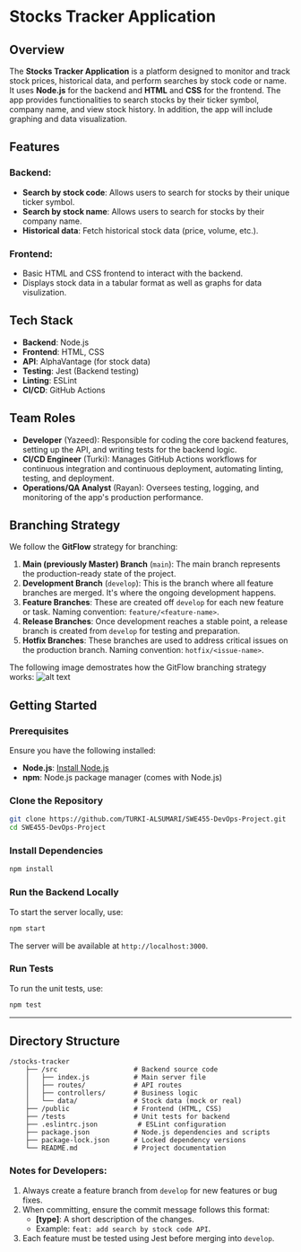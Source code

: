 
# Stocks Tracker Application

## Overview

The **Stocks Tracker Application** is a platform designed to monitor and track stock prices, historical data, and perform searches by stock code or name. It uses **Node.js** for the backend and **HTML** and **CSS** for the frontend. The app provides functionalities to search stocks by their ticker symbol, company name, and view stock history. In addition, the app will include graphing and data visualization.


## Features

### Backend:
- **Search by stock code**: Allows users to search for stocks by their unique ticker symbol.
- **Search by stock name**: Allows users to search for stocks by their company name.
- **Historical data**: Fetch historical stock data (price, volume, etc.).

### Frontend:
- Basic HTML and CSS frontend to interact with the backend.
- Displays stock data in a tabular format as well as graphs for data visulization.


## Tech Stack

- **Backend**: Node.js
- **Frontend**: HTML, CSS
- **API**: AlphaVantage (for stock data)
- **Testing**: Jest (Backend testing)
- **Linting**: ESLint
- **CI/CD**: GitHub Actions


## Team Roles

- **Developer** (Yazeed): Responsible for coding the core backend features, setting up the API, and writing tests for the backend logic.
- **CI/CD Engineer** (Turki): Manages GitHub Actions workflows for continuous integration and continuous deployment, automating linting, testing, and deployment.
- **Operations/QA Analyst** (Rayan): Oversees testing, logging, and monitoring of the app's production performance.


## Branching Strategy

We follow the **GitFlow** strategy for branching:

1. **Main (previously Master) Branch** (`main`): The main branch represents the production-ready state of the project.
2. **Development Branch** (`develop`): This is the branch where all feature branches are merged. It's where the ongoing development happens.
3. **Feature Branches**: These are created off `develop` for each new feature or task. Naming convention: `feature/<feature-name>`.
4. **Release Branches**: Once development reaches a stable point, a release branch is created from `develop` for testing and preparation.
5. **Hotfix Branches**: These branches are used to address critical issues on the production branch. Naming convention: `hotfix/<issue-name>`.

The following image demostrates how the GitFlow branching strategy works:
![alt text](https://media.geeksforgeeks.org/wp-content/uploads/20240226111013/image-258.webp)


## Getting Started

### Prerequisites

Ensure you have the following installed:
- **Node.js**: [Install Node.js](https://nodejs.org/)
- **npm**: Node.js package manager (comes with Node.js)

### Clone the Repository

```bash
git clone https://github.com/TURKI-ALSUMARI/SWE455-DevOps-Project.git
cd SWE455-DevOps-Project
```

### Install Dependencies

```bash
npm install
```

### Run the Backend Locally

To start the server locally, use:

```bash
npm start
```

The server will be available at `http://localhost:3000`.

### Run Tests

To run the unit tests, use:

```bash
npm test
```

---

## Directory Structure

```
/stocks-tracker
    ├── /src                   # Backend source code
    │   ├── index.js           # Main server file
    │   ├── routes/            # API routes
    │   ├── controllers/       # Business logic
    │   └── data/              # Stock data (mock or real)
    ├── /public                # Frontend (HTML, CSS)
    ├── /tests                 # Unit tests for backend
    ├── .eslintrc.json          # ESLint configuration
    ├── package.json           # Node.js dependencies and scripts
    ├── package-lock.json      # Locked dependency versions
    └── README.md              # Project documentation
```


### Notes for Developers:

1. Always create a feature branch from `develop` for new features or bug fixes.
2. When committing, ensure the commit message follows this format:
   - **[type]**: A short description of the changes.
   - Example: `feat: add search by stock code API`.
3. Each feature must be tested using Jest before merging into `develop`.
